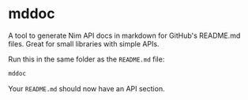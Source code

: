 # mddoc
A tool to generate Nim API docs in markdown for GitHub's README.md files. Great for small libraries with simple APIs.

Run this in the same folder as the `README.md` file:
```sh
mddoc
```

Your `README.md` should now have an API section.
